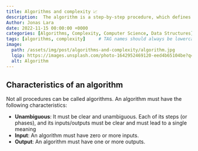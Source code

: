 ```yaml
---
title: Algorithms and complexity 📈
description:  The algorithm is a step-by-step procedure, which defines a set of instructions that will be executed in a certain order to obtain the desired output. Algorithms are usually created independently of the underlying languages, that is, an algorithm can be implemented in more than one programming language.
Author: Jonas Lara
date: 2022-11-15 00:00:00 +0000
categories: [Algorithms, Complexity, Computer Science, Data Structures]
tags: [algorithms, complexity]     # TAG names should always be lowercase
image:
  path: /assets/img/post/algorithms-and-complexity/algorithm.jpg
  lqip: https://images.unsplash.com/photo-1642952469120-eed4b65104be?q=80&w=1770&auto=format&fit=crop&ixlib=rb-4.0.3&ixid=M3wxMjA3fDB8MHxwaG90by1wYWdlfHx8fGVufDB8fHx8fA%3D%3D
  alt: Algorithm
---
```


## Characteristics of an algorithm

Not all procedures can be called algorithms. An algorithm must have the following characteristics:

- **Unambiguous**: It must be clear and unambiguous. Each of its steps (or phases), and its inputs/outputs must be clear and must lead to a single meaning
- **Input**: An algorithm must have zero or more inputs.
- **Output**: An algorithm must have one or more outputs.
